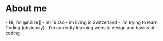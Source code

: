 <h1>About me</h1>
-  Hi, I’m @n2ize👋
-  Im 16 O.o
-  im living in Switzerland 
-  I’m trying to learn Coding (obviously)
-  I’m currently learning website design and basics of coding

